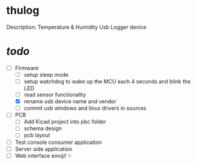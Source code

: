 thulog
======

Description: Temperature &amp; Humidity Usb Logger device

*todo*
========
- [ ] Firmware
     - [ ] setup sleep mode 
     - [ ] setup watchdog to wake up the MCU each 4 seconds and blink the LED
     - [ ] read sensor functionality 
	 - [x] rename usb device name and vendor
	 - [ ] commit usb windows and linux drivers in sources
- [ ] PCB 
     - [ ] Add Kicad project into pbc folder
     - [ ] schema design
     - [ ] pcb layout 
- [ ] Test console consumer application
- [ ] Server side application
- [ ] Web interface emoji! :sparkles:
